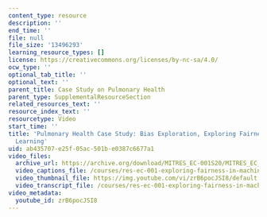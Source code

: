 ```yaml
---
content_type: resource
description: ''
end_time: ''
file: null
file_size: '13496293'
learning_resource_types: []
license: https://creativecommons.org/licenses/by-nc-sa/4.0/
ocw_type: ''
optional_tab_title: ''
optional_text: ''
parent_title: Case Study on Pulmonary Health
parent_type: SupplementalResourceSection
related_resources_text: ''
resource_index_text: ''
resourcetype: Video
start_time: ''
title: 'Pulmonary Health Case Study: Bias Exploration, Exploring Fairness in Machine
  Learning'
uid: ab435707-e25f-05ac-501b-e0387c6677a1
video_files:
  archive_url: https://archive.org/download/MITRES_EC-001S20/MITRES_EC_001S20_video10_300k.mp4
  video_captions_file: /courses/res-ec-001-exploring-fairness-in-machine-learning-for-international-development-spring-2020/828b9562d2ba5c3f8ab55d84fb73a556_zrB6pocJSI8.vtt
  video_thumbnail_file: https://img.youtube.com/vi/zrB6pocJSI8/default.jpg
  video_transcript_file: /courses/res-ec-001-exploring-fairness-in-machine-learning-for-international-development-spring-2020/c8056edc05e668b70ad91359bee02b74_zrB6pocJSI8.pdf
video_metadata:
  youtube_id: zrB6pocJSI8
---
```

